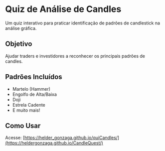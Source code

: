 # Quiz de Análise de Candles

Um quiz interativo para praticar identificação de padrões de candlestick na análise gráfica.

## Objetivo
Ajudar traders e investidores a reconhecer os principais padrões de candles.

## Padrões Incluídos
- Martelo (Hammer)
- Engolfo de Alta/Baixa
- Doji
- Estrela Cadente
- E muito mais!

## Como Usar
Acesse: [https://helder_gonzaga.github.io/quiCandles/](https://heldergonzaga.github.io/CandleQuest/)
